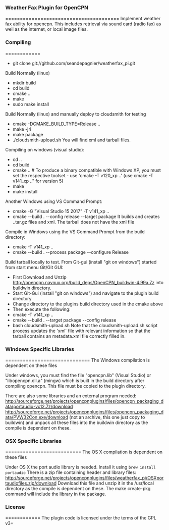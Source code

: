 ### Weather Fax Plugin for OpenCPN
=======================================
Implement weather fax ability for opencpn.  This includes retrieval via sound card (radio fax) as well as the internet, or local image files.
 
### Compiling
============
* git clone git://github.com/seandepagnier/weatherfax_pi.git

Build Normally (linux)
* mkdir build
* cd build
* cmake ..
* make
* sudo make install

Build Normally (linux) and manually deploy to cloudsmith for testing
* cmake -DCMAKE_BUILD_TYPE=Release ..
* make -j4
* make package
* ./cloudsmith-upload.sh
You will find xml and tarball files.

Compiling on windows (visual studio):
* cd ..
* cd build
* cmake .. # To produce a binary compatible with Windows XP, you must set the respective toolset - use 'cmake -T v120_xp ..'   (use cmake -T v141_xp .." for version 5)
* make
* make install

Another Windows using VS Command Prompt:
* cmake  -G "Visual Studio 15 2017" -T v141_xp ..
* cmake --build . --config release --target package 
It builds and creates ..tar.gz  files and xml.
The tarball does not have the xml file

Compile in Windows using the VS Command Prompt from the build directory:
* cmake -T v141_xp ..
* cmake --build . --process package --configure Release

Build tarball locally to test.
From Git-gui (install "git on windows") started from start menu Git/Git GUI:
* First Download and Unzip http://opencpn.navnux.org/build_deps/OpenCPN_buildwin-4.99a.7z into buildwin directory.
* Start Git-Gui (install "git on windows") and navigate to the plugin build directory
* Change directory to the plugins build directory used in the cmake above
* Then execute the following:
* cmake -T v141_xp ..
* cmake --build . --target package --config release
* bash cloudsmith-upload.sh
Note that the cloudsmith-upload.sh script process updates the 'xml' file with relevant information so that the tarball contains an metadata.xml file correctly filled in.


### Windows Specific Libraries
=============================
The Windows compilation is dependent on these files 

Under windows, you must find the file "opencpn.lib" (Visual Studio) or "libopencpn.dll.a" (mingw) which is built in the build directory after compiling opencpn.  This file must be copied to the plugin directory.

There are also some libraries and an external program needed:
http://sourceforge.net/projects/opencpnplugins/files/opencpn_packaging_data/portaudio-vc12.7z/download
http://sourceforge.net/projects/opencpnplugins/files/opencpn_packaging_data/PVW32Con.exe/download (not an archive, this one just copy to buildwin)
and unpack all these files into the buildwin directory as the compile is dependent on these.

### OSX Specific Libraries
==========================
The OS X compilation is dependent on these files 

Under OS X the port audio library is needed. Install it using ```brew install portaudio```
There is a zip file containing header and library files:
http://sourceforge.net/projects/opencpnplugins/files/weatherfax_pi/OSXportaudiofiles.zip/download
Download this file and unzip it in the /usr/local directory as the compile is dependent on these.
The make create-pkg command will include the library in the package.

### License
============
The plugin code is licensed under the terms of the GPL v3+
